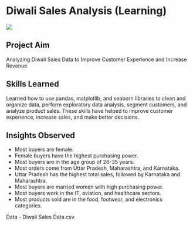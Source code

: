 
# Diwali Sales Analysis (Learning)

![](https://img.shields.io/badge/Data_Analysis-Python-4584b6)

## Project Aim

Analyzing Diwali Sales Data to Improve Customer Experience and Increase Revenue

## Skills Learned

Learned how to use pandas, matplotlib, and seaborn libraries to clean and organize data, perform exploratory data analysis, segment customers, and analyze product sales. These skills have helped to improve customer experience, increase sales, and make better decisions.


## Insights Observed

* Most buyers are female.
* Female buyers have the highest purchasing power.
* Most buyers are in the age group of 26-35 years.
* Most orders come from Uttar Pradesh, Maharashtra, and Karnataka.
* Uttar Pradesh has the highest total sales, followed by Karnataka and Maharashtra.
* Most buyers are married women with high purchasing power.
* Most buyers work in the IT, aviation, and healthcare sectors.
* Most products sold are in the food, footwear, and electronics categories.
        
Data - Diwali Sales Data.csv. 